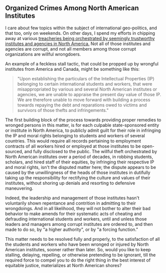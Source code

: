 ## Organized Crimes Among North American Institutes

I care about few topics within the subject of international geo-politics, and that too, only on weekends. On other days, I spend my efforts in chipping away at various [treacheries being orchestrated by seemingly trustworthy institutes and agencies in North America.](https://github.com/true-hindsight/long-overdue-justice?tab=readme-ov-file#3-violations-of-workers-intellectual-property-and-moral-rights-via-north-american-universities) Not all of those institutes and agencies are corrupt, and not all members among those corrupt organizations are willful wrongdoers. 

An example of a feckless stall tactic, that could be propped up by wrongful institutes from America and Canada, might be something like this: 

>"Upon establishing the particulars of the Intellectual Properties (IP) belonging to certain international students and workers, that were misappropriated by various and several North American institutes or agencies, we are unable to appraise the present day value of those IP. We are therefore unable to move forward with building a process towards repaying the debt and reparations owed to victims and survivors of those thefts and infringements." 

The first building block of the process towards providing proper remedies to wronged persons in this matter, is for each culpable state-sponsored entity or institute in North America, to publicly admit guilt for their role in infringing the IP and moral rights belonging to students and workers of several countries. This would require all records pertaining to employment contracts of all workers hired or employed at those institutes to be open-sourced, and fully disclosed to the public. The willful theft orchestrated by North American institutes over a period of decades, in robbing students, scholars, and hired staff of their equities, by infringing their respective IP and moral rights, isn't the disputed matter here; the dispute appears to be caused by the unwillingness of the heads of those institutes in dutifully taking up the responsibility for rectifying the culture and values of their institutes, without shoring up denials and resorting to defensive maneuvering.   

Indeed, the leadership and management of those institutes hasn't voluntarily shown repentance and contrition in admitting to their wrongdoings. And in all likelihood, they will not bother to alter their bad behavior to make amends for their systematic acts of cheating and defrauding international students and workers, until and unless those leaders and managers among corrupt institutes are ordered to, and then made to do so, by "a higher authority", or by "a forcing function."  

This matter needs to be resolved fully and properly, to the satisfaction of all the students and workers who have been wronged or injured by North American institutes, sooner rather than later. So, would you like to keep stalling, delaying, repelling, or otherwise pretending to be ignorant, till the required force to compel you to do the right thing in the best interest of equitable justice, materializes at North American shores? 